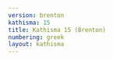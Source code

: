 ```yaml
---
version: brenton
kathisma: 15
title: Kathisma 15 (Brenton)
numbering: greek
layout: kathisma
---
```

